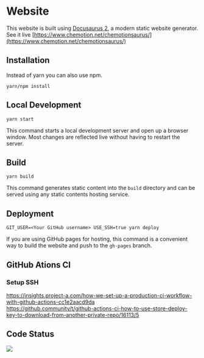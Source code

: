 # Website
This website is built using [Docusaurus 2](https://v2.docusaurus.io/), a modern static website generator.  
See it live [https://www.chemotion.net/chemotionsaurus/](https://www.chemotion.net/chemotionsaurus/)

## Installation
Instead of yarn you can also use npm.

```console
yarn/npm install
```

## Local Development

```console
yarn start
```

This command starts a local development server and open up a browser window. Most changes are reflected live without having to restart the server.

## Build

```console
yarn build
```

This command generates static content into the `build` directory and can be served using any static contents hosting service.

## Deployment

```console
GIT_USER=<Your GitHub username> USE_SSH=true yarn deploy
```

If you are using GitHub pages for hosting, this command is a convenient way to build the website and push to the `gh-pages` branch.

## GitHub Ations CI
### Setup SSH
https://insights.project-a.com/how-we-set-up-a-production-ci-workflow-with-github-actions-cc1e2aacd9da  
https://github.community/t/github-actions-ci-how-to-use-store-deploy-key-to-download-from-another-private-repo/16113/5

## Code Status
![](https://github.com/ComPlat/chemotion_saurus/actions/workflows/build.yml/badge.svg)
